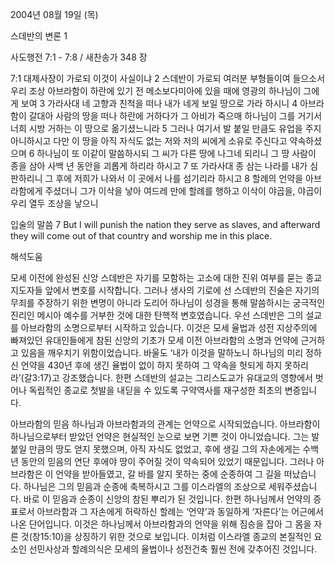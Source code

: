 2004년 08월 19일 (목)

스데반의 변론 1



사도행전 7:1 - 7:8 / 새찬송가 348 장


7:1 대제사장이 가로되 이것이 사실이냐 2 스데반이 가로되 여러분 부형들이여 들으소서 우리 조상 아브라함이 하란에 있기 전 메소보다미아에 있을 때에 영광의 하나님이 그에게 보여 3 가라사대 네 고향과 친척을 떠나 내가 네게 보일 땅으로 가라 하시니 4 아브라함이 갈대아 사람의 땅을 떠나 하란에 거하다가 그 아비가 죽으매 하나님이 그를 거기서 너희 시방 거하는 이 땅으로 옮기셨느니라 5 그러나 여기서 발 붙일 만큼도 유업을 주지 아니하시고 다만 이 땅을 아직 자식도 없는 저와 저의 씨에게 소유로 주신다고 약속하셨으며 6 하나님이 또 이같이 말씀하시되 그 씨가 다른 땅에 나그네 되리니 그 땅 사람이 종을 삼아 사백 년 동안을 괴롭게 하리라 하시고 7 또 가라사대 종 삼는 나라를 내가 심판하리니 그 후에 저희가 나와서 이 곳에서 나를 섬기리라 하시고 8 할례의 언약을 아브라함에게 주셨더니 그가 이삭을 낳아 여드레 만에 할례를 행하고 이삭이 야곱을, 야곱이 우리 열두 조상을 낳으니 

입술의 말씀 
7 But I will punish the nation they serve as slaves, and afterward they will come out of that country and worship me in this place.

해석도움





모세 이전에 완성된 신앙 
스데반은 자기를 모함하는 고소에 대한 진위 여부를 묻는 종교 지도자들 앞에서 변호를 시작합니다. 그러나 생사의 기로에 선 스데반의 진술은 자기의 무죄를 주장하기 위한 변명이 아니라 도리어 하나님이 성경을 통해 말씀하시는 궁극적인 진리인 메시아 예수를 거부한 것에 대한 탄핵적 변호였습니다. 우선 스데반은 그의 설교를 아브라함의 소명으로부터 시작하고 있습니다. 이것은 모세 율법과 성전 지상주의에 빠져있던 유대인들에게 참된 신앙의 기초가 모세 이전 아브라함의 소명과 언약에 근거하고 있음을 깨우치기 위함이었습니다. 바울도 ‘내가 이것을 말하노니 하나님의 미리 정하신 언약을 430년 후에 생긴 율법이 없이 하지 못하여 그 약속을 헛되게 하지 못하리라’(갈3:17)고 강조했습니다. 한편 스데반의 설교는 그리스도교가 유대교의 영향에서 벗어나 독립적인 종교로 첫발을 내딛을 수 있도록 구약역사를 재구성한 최초의 변증입니다.  

아브라함의 믿음 
하나님과 아브라함과의 관계는 언약으로 시작되었습니다. 아브라함이 하나님으로부터 받았던 언약은 현실적인 눈으로 보면 기쁜 것이 아니었습니다. 그는 발붙일 만큼의 땅도 얻지 못했으며, 아직 자식도 없었고, 후에 생길 그의 자손에게는 수백 년 동안의 믿음의 연단 후에야 땅이 주어질 것이 약속되어 있었기 때문입니다. 그러나 아브라함은 이 언약을 받아들였고, 갈 바를 알지 못하는 중에 순종하여 그 길을 떠났습니다. 하나님은 그의 믿음과 순종에 축복하시고 그를 이스라엘의 조상으로 세워주셨습니다. 바로 이 믿음과 순종이 신앙의 참된 뿌리가 된 것입니다. 한편 하나님께서 언약의 증표로서 아브라함과 그 자손에게 허락하신 할례는 ‘언약’과 동일하게 ‘자른다’는 어근에서 나온 단어입니다. 이것은 하나님께서 아브라함과의 언약을 위해 짐승을 잡아 그 몸을 자른 것(창15:10)을 상징하기 위한 것으로 보입니다. 이처럼 이스라엘 종교의 본질적인 요소인 선민사상과 할례의식은 모세의 율법이나 성전건축 훨씬 전에 갖추어진 것입니다.